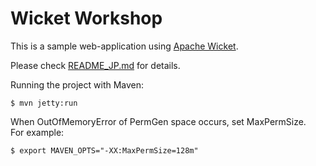 Wicket Workshop
================

This is a sample web-application using [Apache Wicket](http://wicket.apache.org/).

Please check [README_JP.md](./README_JP.md) for details.

Running the project with Maven:

	$ mvn jetty:run

When OutOfMemoryError of PermGen space occurs, set MaxPermSize.  
For example:

	$ export MAVEN_OPTS="-XX:MaxPermSize=128m"
